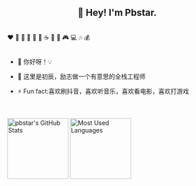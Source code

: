 <h2 align="center">👋 Hey! I'm Pbstar. </h2>
<br />
❤️ 🍦 🍓 🍉 🍋 🥛 ☕ 🍗 🍟 🎮 💻 🎶 💰
<br />
<br />

- 🔭 你好呀！💡

- 🤔 这里是初辰，励志做一个有意思的全栈工程师

- ⚡ Fun fact:喜欢刷抖音，喜欢听音乐，喜欢看电影，喜欢打游戏

<br />
<br />
<img height="140px" src="https://github-readme-stats.vercel.app/api?username=pbstar&hide_title=true&show_icons=true&hide=issues&include_all_commits=true&count_private=true&theme=graywhite&hide_border=true&bg_color=45,ff7979,ffd479,fffc79,73fa79" alt="pbstar's GitHub Stats"> <img height="140px" src="https://github-readme-stats.vercel.app/api/top-langs?username=pbstar&hide_title=true&layout=compact&theme=graywhite&hide_border=true&bg_color=45,fffc79,73fa79,75f0db" alt="Most Used Languages">

